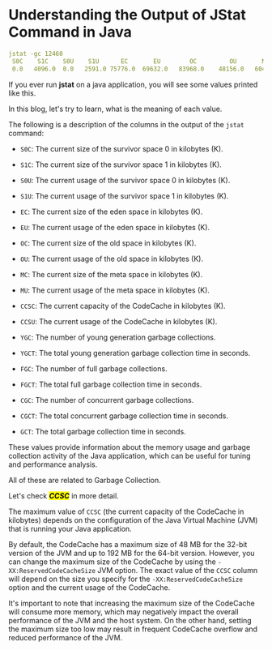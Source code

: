 # Understanding the Output of JStat Command in Java

```yaml
jstat -gc 12460
 S0C    S1C    S0U    S1U      EC       EU        OC         OU       MC     MU    CCSC   CCSU   YGC     YGCT    FGC    FGCT     GCT
 0.0   4096.0  0.0   2591.0 75776.0  69632.0   83968.0    48156.0   60416.0 59829.4 8832.0 8565.2     10    0.036   0      0.000    0.036
```

If you ever run **jstat** on a java application, you will see some values printed like this.

In this blog, let's try to learn, what is the meaning of each value.

The following is a description of the columns in the output of the `jstat` command:

* `S0C`: The current size of the survivor space 0 in kilobytes (K).
    
* `S1C`: The current size of the survivor space 1 in kilobytes (K).
    
* `S0U`: The current usage of the survivor space 0 in kilobytes (K).
    
* `S1U`: The current usage of the survivor space 1 in kilobytes (K).
    
* `EC`: The current size of the eden space in kilobytes (K).
    
* `EU`: The current usage of the eden space in kilobytes (K).
    
* `OC`: The current size of the old space in kilobytes (K).
    
* `OU`: The current usage of the old space in kilobytes (K).
    
* `MC`: The current size of the meta space in kilobytes (K).
    
* `MU`: The current usage of the meta space in kilobytes (K).
    
* `CCSC`: The current capacity of the CodeCache in kilobytes (K).
    
* `CCSU`: The current usage of the CodeCache in kilobytes (K).
    
* `YGC`: The number of young generation garbage collections.
    
* `YGCT`: The total young generation garbage collection time in seconds.
    
* `FGC`: The number of full garbage collections.
    
* `FGCT`: The total full garbage collection time in seconds.
    
* `CGC`: The number of concurrent garbage collections.
    
* `CGCT`: The total concurrent garbage collection time in seconds.
    
* `GCT`: The total garbage collection time in seconds.
    

These values provide information about the memory usage and garbage collection activity of the Java application, which can be useful for tuning and performance analysis.

All of these are related to Garbage Collection.

Let's check ***<mark>CCSC</mark>*** in more detail.

The maximum value of `CCSC` (the current capacity of the CodeCache in kilobytes) depends on the configuration of the Java Virtual Machine (JVM) that is running your Java application.

By default, the CodeCache has a maximum size of 48 MB for the 32-bit version of the JVM and up to 192 MB for the 64-bit version. However, you can change the maximum size of the CodeCache by using the `-XX:ReservedCodeCacheSize` JVM option. The exact value of the `CCSC` column will depend on the size you specify for the `-XX:ReservedCodeCacheSize` option and the current usage of the CodeCache.

It's important to note that increasing the maximum size of the CodeCache will consume more memory, which may negatively impact the overall performance of the JVM and the host system. On the other hand, setting the maximum size too low may result in frequent CodeCache overflow and reduced performance of the JVM.